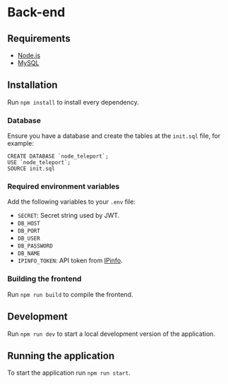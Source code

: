 # Back-end

## Requirements

- [Node.js](https://nodejs.org/)
- [MySQL](https://www.mysql.com/)

## Installation

Run `npm install` to install every dependency.

### Database

Ensure you have a database and create the tables at the `init.sql` file, for example:

```
CREATE DATABASE `node_teleport`;
USE `node_teleport`;
SOURCE init.sql
```

### Required environment variables

Add the following variables to your `.env` file:

- `SECRET`: Secret string used by JWT.
- `DB_HOST`
- `DB_PORT`
- `DB_USER`
- `DB_PASSWORD`
- `DB_NAME`
- `IPINFO_TOKEN`: API token from [IPinfo](https://ipinfo.io/).

### Building the frontend

Run `npm run build` to compile the frontend.

## Development

Run `npm run dev` to start a local development version of the application.

## Running the application

To start the application run `npm run start`.